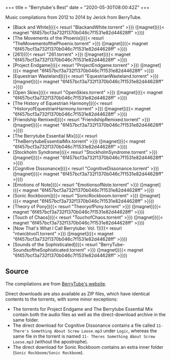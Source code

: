 +++
title = "Berrytube's Best"
date = "2020-05-30T08:00:42Z"
+++

Music compilations from 2012 to 2014 by Jerick from BerryTube.

* [Black and White]({{< resurl "BlackandWhite.torrent" >}}) ([magnet]({{< magnet "6f457bcf3a732f1370b046c7f1531e82d44628ff" >}}))
* [The Movements of the Phoenix]({{< resurl "TheMovementofthePhoenix.torrent" >}}) ([magnet]({{< magnet "6f457bcf3a732f1370b046c7f1531e82d44628ff" >}}))
* [261]({{< resurl "261.torrent" >}}) ([magnet]({{< magnet "6f457bcf3a732f1370b046c7f1531e82d44628ff" >}}))
* [Project Endgame]({{< resurl "ProjectEndgame.torrent" >}}) ([magnet]({{< magnet "6f457bcf3a732f1370b046c7f1531e82d44628ff" >}}))
* [Equestrian Wasteland]({{< resurl "EquestrianWasteland.torrent" >}}) ([magnet]({{< magnet "6f457bcf3a732f1370b046c7f1531e82d44628ff" >}}))
* [Open Skies]({{< resurl "OpenSkies.torrent" >}}) ([magnet]({{< magnet "6f457bcf3a732f1370b046c7f1531e82d44628ff" >}}))
* [The History of Equestrian Harmony]({{< resurl "HistoryofEquestrianHarmony.torrent" >}}) ([magnet]({{< magnet "6f457bcf3a732f1370b046c7f1531e82d44628ff" >}}))
* [Friendship Remixed]({{< resurl "FriendshipRemixed.torrent" >}}) ([magnet]({{< magnet "6f457bcf3a732f1370b046c7f1531e82d44628ff" >}}))
* [The Berrytube Essential Mix]({{< resurl "TheBerrytubeEssentialMix.torrent" >}}) ([magnet]({{< magnet "6f457bcf3a732f1370b046c7f1531e82d44628ff" >}}))
* [Stockholm Syndrome]({{< resurl "StockholmSyndrome.torrent" >}}) ([magnet]({{< magnet "6f457bcf3a732f1370b046c7f1531e82d44628ff" >}}))
* [Cognitive Dissonance]({{< resurl "CognitiveDissonance.torrent" >}}) ([magnet]({{< magnet "6f457bcf3a732f1370b046c7f1531e82d44628ff" >}}))
* [Emotions of Note]({{< resurl "EmotionsofNote.torrent" >}}) ([magnet]({{< magnet "6f457bcf3a732f1370b046c7f1531e82d44628ff" >}}))
* [Sonic Rockboom]({{< resurl "SonicRockboom.torrent" >}}) ([magnet]({{< magnet "6f457bcf3a732f1370b046c7f1531e82d44628ff" >}}))
* [Theory of Pony]({{< resurl "TheoryofPony.torrent" >}}) ([magnet]({{< magnet "6f457bcf3a732f1370b046c7f1531e82d44628ff" >}}))
* [Touch of Chaos]({{< resurl "TouchofChaos.torrent" >}}) ([magnet]({{< magnet "6f457bcf3a732f1370b046c7f1531e82d44628ff" >}}))
* [Now That's What I Call Berrytube: Vol. 1]({{< resurl "ntwicbtvol1.torrent" >}}) ([magnet]({{< magnet "6f457bcf3a732f1370b046c7f1531e82d44628ff" >}}))
* [Sounds of the Sophisticated]({{< resurl "BerryTube-SoundsoftheSophisticated.torrent" >}}) ([magnet]({{< magnet "6f457bcf3a732f1370b046c7f1531e82d44628ff" >}}))

## Source

The compilations are from [BerryTube's website](https://btc.berrytube.tv/jerick/).

Direct downloads are also available as ZIP files, which have identical contents to the torrents, with some minor exceptions:

* The torrents for Project Endgame and The Berrytube Essential Mix contain both the audio files as well as the direct-download archive in the same folder.
* The direct download for Cognitive Dissonance contains a file called `11- There's Something About Screw Loose.mp3` under `Logic`, whereas the same file in the torrent is named `11- Theres Something About Screw Loose.mp3` (without the apostrophe).
* The direct download for Sonic Rockboom contains an extra inner folder (`Sonic Rockboom/Sonic Rockboom`).
